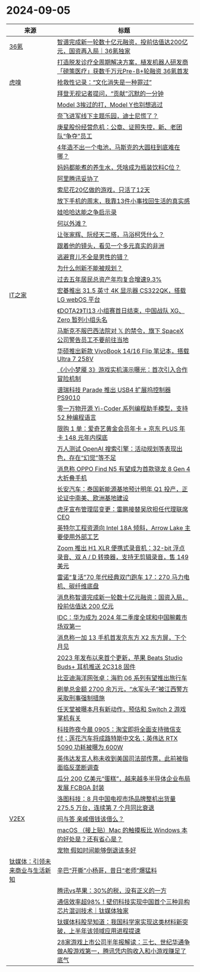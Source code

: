 ﻿# 2024-09-05

|来源|标题|
|---|---|
|[36氪](http://36kr.com/feed)|[智谱完成新一轮数十亿元融资，投前估值达200亿元，国资再入局｜36氪独家](https://36kr.com/p/2936418849201025?f=rss)|
||[打造脱发诊疗全周期解决方案，植发机器人研发商「磅策医疗」获数千万元Pre-B+轮融资 36氪首发](https://36kr.com/p/2935739016289161?f=rss)|
|[虎嗅](https://plink.anyfeeder.com/huxiu)|[抢救性记录：“文化消失是一种罪过”](https://www.huxiu.com/article/3435187.html?f=rss)|
||[拜登无视记者提问，“贡献”沉默的一分钟](https://www.huxiu.com/article/3435001.html?f=rss)|
||[Model 3挨过的打，Model Y也别想逃过](https://www.huxiu.com/article/3435018.html?f=rss)|
||[奈飞进军线下主题乐园，迪士尼慌了？](https://www.huxiu.com/article/3435019.html?f=rss)|
||[庚星股份经营危机：公章、证照失控，新、老团队“争夺”员工](https://www.huxiu.com/article/3435017.html?f=rss)|
||[4年造不出一个电池，马斯克的大圆柱到底难在哪？](https://www.huxiu.com/article/3428726.html?f=rss)|
||[妈妈都能煮的养生水，凭啥成为瓶装饮料C位？](https://www.huxiu.com/article/3435162.html?f=rss)|
||[阿里腾讯妥协了](https://www.huxiu.com/article/3435174.html?f=rss)|
||[索尼花20亿做的游戏，只活了12天](https://www.huxiu.com/article/3433743.html?f=rss)|
||[放下手机的周末，我靠13件小事找回生活的真实感](https://www.huxiu.com/article/3433543.html?f=rss)|
||[娃哈哈达能之争启示录](https://www.huxiu.com/article/3432113.html?f=rss)|
||[何以外滩？](https://www.huxiu.com/article/3435005.html?f=rss)|
||[让张家辉、阮经天二搭，马浴柯凭什么？](https://www.huxiu.com/article/3433046.html?f=rss)|
||[跟着他的镜头，看见一个多元真实的非洲](https://www.huxiu.com/article/3435015.html?f=rss)|
||[逃避育儿不全是男性的错？](https://www.huxiu.com/article/3433306.html?f=rss)|
||[为什么创新不能被规划？](https://www.huxiu.com/article/3435004.html?f=rss)|
||[过去五年居民总资产年均复合增速9.3%](https://www.huxiu.com/article/3435003.html?f=rss)|
|[IT之家](https://www.ithome.com/rss/)|[宏碁推出 31.5 英寸 4K 显示器 CS322QK，搭载 LG webOS 平台](https://www.ithome.com/0/793/561.htm)|
||[《DOTA2》TI13 小组赛首日结束，中国战队 XG、Zero 暂列小组头名](https://www.ithome.com/0/793/560.htm)|
||[马斯克不服巴西法院对 𝕏 的禁令，旗下 SpaceX 公司警告员工不要前往当地](https://www.ithome.com/0/793/558.htm)|
||[华硕推出新款 VivoBook 14/16 Flip 笔记本，搭载 Ultra 7 258V](https://www.ithome.com/0/793/557.htm)|
||[《小小梦魇 3》游戏实机演示曝光：首次引入合作冒险机制](https://www.ithome.com/0/793/556.htm)|
||[谱瑞科技 Parade 推出 USB4 扩展坞控制器 PS9010](https://www.ithome.com/0/793/555.htm)|
||[零一万物开源 Yi-Coder 系列编程助手模型，支持 52 种编程语言](https://www.ithome.com/0/793/554.htm)|
||[限购 1 单：爱奇艺黄金会员年卡 + 京东 PLUS 年卡 148 元年内探底](https://www.ithome.com/0/793/552.htm)|
||[万人测试 OpenAI 搜索引擎：活动规划等表现出色，存在“幻觉”等不足](https://www.ithome.com/0/793/551.htm)|
||[消息称 OPPO Find N5 有望成为首款骁龙 8 Gen 4 大折叠手机](https://www.ithome.com/0/793/549.htm)|
||[长安汽车：泰国新能源基地预计明年 Q1 投产，正论证中南美、欧洲基地建设](https://www.ithome.com/0/793/548.htm)|
||[虎牙宣布管理层变更：雷鹏接替吴欣担任代理联席 CEO](https://www.ithome.com/0/793/547.htm)|
||[英特尔工程资源向 Intel 18A 倾斜，Arrow Lake 主要使用外部工艺](https://www.ithome.com/0/793/546.htm)|
||[Zoom 推出 H1 XLR 便携式录音机：32-bit 浮点录音、双 A / D 转换器，支持无剪辑录音，售 149 美元](https://www.ithome.com/0/793/545.htm)|
||[雷诺“复活”70 年代经典双门跑车 17：270 马力电机、碳纤维底盘](https://www.ithome.com/0/793/544.htm)|
||[消息称智谱完成新一轮数十亿元融资：国资入局，投前估值达 200 亿元](https://www.ithome.com/0/793/543.htm)|
||[IDC：华为成为 2024 年二季度全球和中国腕戴市场双第一](https://www.ithome.com/0/793/541.htm)|
||[消息称一加 13 手机首发京东方 X2 东方屏，下个月见](https://www.ithome.com/0/793/540.htm)|
||[2023 年发布以来首个更新，苹果 Beats Studio Buds+ 耳机推送 2C318 固件](https://www.ithome.com/0/793/538.htm)|
||[比亚迪海洋网张卓：海豹 06 系列有望推出旅行车](https://www.ithome.com/0/793/537.htm)|
||[刷单总金额 2700 余万元，“水军头子”被江西警方采取刑事强制措施](https://www.ithome.com/0/793/536.htm)|
||[任天堂被曝本月有新动作，预估和 Switch 2 游戏掌机有关](https://www.ithome.com/0/793/535.htm)|
||[科技昨夜今晨 0905：淘宝即将全面支持微信支付；莲花汽车将成路特斯中文名；英伟达 RTX 5090 功耗被曝为 600W](https://www.ithome.com/0/793/534.htm)|
||[英伟达发言人称未收到美国司法部传票，此前被指面临反垄断调查](https://www.ithome.com/0/793/533.htm)|
||[瓜分 200 亿美元“蛋糕”，越来越多半导体企业布局发展 FCBGA 封装](https://www.ithome.com/0/793/532.htm)|
||[洛图科技：8 月中国电视市场品牌整机出货量 275.5 万台，连续第 7 个月同比衰退](https://www.ithome.com/0/793/531.htm)|
|[V2EX](https://www.v2ex.com/index.xml)|[ 问与答 亲戚借钱该借么？](https://www.v2ex.com/t/1070370#reply37)|
||[ macOS （接上贴）Mac 的触摸板比 Windows 本的好处是？还有省心是？](https://www.v2ex.com/t/1070368#reply22)|
||[ 宠物 假如时间能够倒退该多好](https://www.v2ex.com/t/1070359#reply20)|
|[钛媒体：引领未来商业与生活新知](https://plink.anyfeeder.com/tmtpost)|[辛巴“开撕”小杨哥，昔日“老师”爆猛料](https://www.tmtpost.com/7238307.html)|
||[腾讯vs苹果：30%的税，没有正义的一方](https://www.tmtpost.com/7238333.html)|
||[通信效率超98%！壁仞科技实现中国首个三种异构芯片混训技术｜钛媒体独家](https://www.tmtpost.com/7238278.html)|
||[钛媒体科股早知道：我国科学家实现这类材料新突破，上半年该领域应用进程提速](https://www.tmtpost.com/7238403.html)|
||[28家游戏上市公司半年报解读：三七、世纪华通争做A股游戏第一，腾讯凭内购收入和小游戏赚足了底气](https://www.tmtpost.com/7238341.html)|
